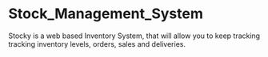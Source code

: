 # Stock_Management_System
Stocky is a web based Inventory System, that will allow you to keep tracking tracking inventory levels, orders, sales and deliveries. 
